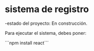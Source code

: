 <h1>sistema de registro</h1>

-estado del proyecto: En construcción.

Para ejecutar el sistema, debes poner:

´´´npm install react´´´
